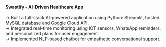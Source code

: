 **Swastify - AI-Driven Healthcare App**<br><br>
-> Built a full-stack AI-powered application using Python: Streamlit, hosted MySQL database and
   Google Cloud API.<br>
-> Integrated real-time monitoring using IOT sensors, WhatsApp reminders, and personalized
   plans for user engagement.<br>
-> Implemented NLP-based chatbot for empathetic conversational support.

